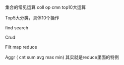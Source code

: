 集合的常见运算  coll op cmn  top10大运算

Top5大分类，具体10个操作


find search

Crud 

Filt map reduce 


Aggr ( cnt sum avg max min)  其实就是reduce里面的特例
